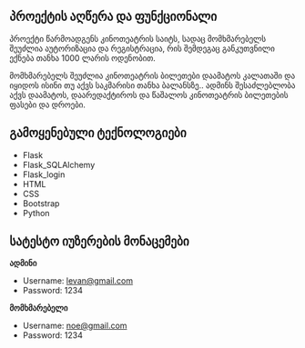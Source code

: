 ##  პროექტის აღწერა და ფუნქციონალი
 პროექტი წარმოადგენს კინოთეატრის საიტს, სადაც მომხმარებელს შეუძლია აუტორიზაცია და რეგისტრაცია, რის შემდეგაც განკუთვნილი ექნება თანხა 1000 ლარის ოდენობით. 

მომხმარებელს  შეუძლია კინოთეატრის ბილეთები დაამატოს კალათაში და იყიდოს ისინი თუ აქვს საკმარისი თანხა ბალანსზე..
ადმინს შესაძლებლობა აქვს დაამატოს, დაარედაქტიროს და წაშალოს კინოთეატრის ბილეთების ფასები და დროები.

## გამოყენებული ტექნოლოგიები
- Flask  
- Flask_SQLAlchemy  
- Flask_login  
- HTML  
- CSS  
- Bootstrap  
- Python  

## სატესტო იუზერების მონაცემები

**ადმინი**  
- Username: levan@gmail.com
- Password: 1234

**მომხმარებელი**  
- Username: noe@gmail.com
- Password: 1234

